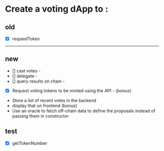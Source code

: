 
# Create a voting dApp to :
## old
- [x] requestToken

-----
## new
- [] cast votes -
- [] delegate -
- [] query results on chain -
- [x] Request voting tokens to be minted using the API -
(bonus) 
- Store a list of recent votes in the backend 
- display that on frontend
(bonus) 
- Use an oracle to fetch off-chain data to define the proposals instead of passing them in constructor

## test
- [x] getTokenNumber